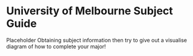 # University of Melbourne Subject Guide

Placeholder
Obtaining subject information then try to give out a visualise diagram of how to complete your major!

